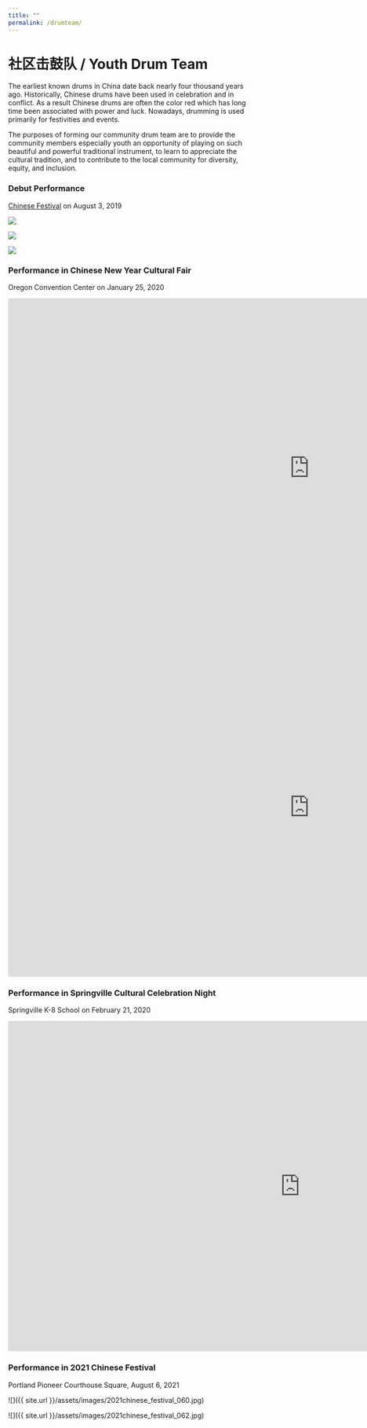 ```yaml
---
title: ""
permalink: /drumteam/
---
```


# 社区击鼓队 / Youth Drum Team

The earliest known drums in China date back nearly four thousand years ago. Historically, Chinese drums have been used in celebration and in conflict. As a result Chinese drums are often the color red which has long time been associated with power and luck. Nowadays, drumming is used primarily for festivities and events.

The purposes of forming our community drum team are to provide the community members especially youth an opportunity of playing on such beautiful and powerful traditional instrument, to learn to appreciate the cultural tradition, and to contribute to the local community for diversity, equity, and inclusion.

### Debut Performance

[Chinese Festival](http://pdxchinese.org/chinesefestival/) on August 3, 2019

![](https://res.cloudinary.com/dhngj18do/image/upload/f_auto,q_auto/v1/images/34dfbd1245daa96c9056498a9bad3b5f)  

![](https://res.cloudinary.com/dhngj18do/image/upload/f_auto,q_auto/v1/images/50feb0b01941b74a72808399e07bb823)  

![](https://res.cloudinary.com/dhngj18do/image/upload/f_auto,q_auto/v1/images/135938f75b434e0f816ac0a3af841b46)  

### Performance in Chinese New Year Cultural Fair

Oregon Convention Center on January 25, 2020

<iframe width="1228" height="691" src="https://www.youtube.com/embed/HF3sbTZpyM0" frameborder="0" allow="accelerometer; autoplay; encrypted-media; gyroscope; picture-in-picture" allowfullscreen></iframe>

<iframe width="1228" height="691" src="https://www.youtube.com/embed/YKhchAJ1O4A" frameborder="0" allow="accelerometer; autoplay; encrypted-media; gyroscope; picture-in-picture" allowfullscreen></iframe>

### Performance in Springville Cultural Celebration Night

Springville K-8 School on February 21, 2020

<iframe width="1189" height="673" src="https://www.youtube.com/embed/Yk-jwg_HBxI" frameborder="0" allow="accelerometer; autoplay; encrypted-media; gyroscope; picture-in-picture" allowfullscreen></iframe>

### Performance in 2021 Chinese Festival

Portland Pioneer Courthouse Square, August 6, 2021

![]({{ site.url }}/assets/images/2021chinese_festival_060.jpg)  

![]({{ site.url }}/assets/images/2021chinese_festival_062.jpg)  
